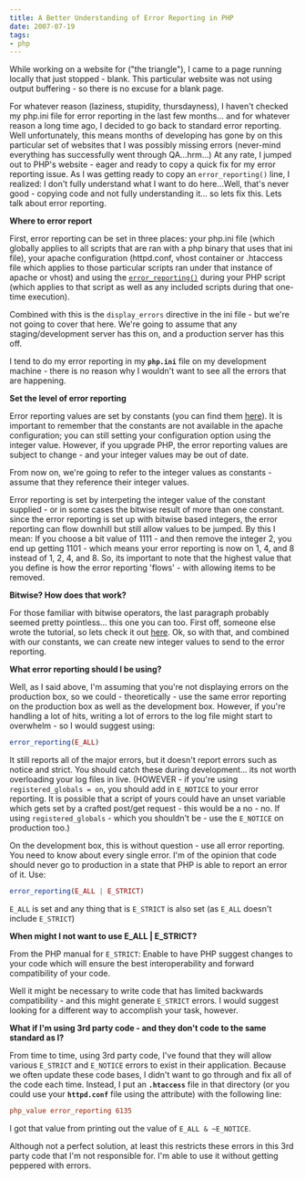```yaml
---
title: A Better Understanding of Error Reporting in PHP
date: 2007-07-19
tags:
- php
---
```

While working on a website for ("the triangle"), I came to a page running locally that just stopped - blank.  This particular website was not using output buffering - so there is no excuse for a blank page.  

<!--more-->

For whatever reason (laziness, stupidity, thursdayness), I haven't checked my php.ini file for error reporting in the last few months... and for whatever reason a long time ago, I decided to go back to standard error reporting.  Well unfortunately, this means months of developing has gone by on this particular set of websites that I was possibly missing errors (never-mind everything has successfully went through QA...hrm...)  At any rate, I jumped out to PHP's website - eager and ready to copy a quick fix for my error reporting issue.  As I was getting ready to copy an `error_reporting()` line, I realized: I don't fully understand what I want to do here...Well, that's never good - copying code and not fully understanding it... so lets fix this.  Lets talk about error reporting.

**Where to error report**

First, error reporting can be set in three places: your php.ini file (which globally applies to all scripts that are ran with a php binary that uses that ini file), your apache configuration (httpd.conf, vhost container or .htaccess file which applies to those particular scripts ran under that instance of apache or vhost) and using the [`error_reporting()`](http://php.net/error_reporting) during your PHP script (which applies to that script as well as any included scripts during that one-time execution).

Combined with this is the `display_errors` directive in the ini file - but we're not going to cover that here.  We're going to assume that any staging/development server has this on, and a production server has this off.

I tend to do my error reporting in my **`php.ini`** file on my development machine - there is no reason why I wouldn't want to see all the errors that are happening.

**Set the level of error reporting**

Error reporting values are set by constants (you can find them [here](http://us2.php.net/manual/en/ref.errorfunc.php#errorfunc.constants)).  It is important to remember that the constants are not available in the apache configuration; you can still setting your configuration option using the integer value. However, if you upgrade PHP, the error reporting values are subject to change - and your integer values may be out of date.

From now on, we're going to refer to the integer values as constants - assume that they reference their integer values.

Error reporting is set by interpeting the integer value of the constant supplied - or in some cases the bitwise result of more than one constant.  since the error reporting is set up with bitwise based integers, the error reporting can flow downhill but still allow values to be jumped.  By this I mean: If you choose a bit value of 1111 - and then remove the integer 2, you end up getting 1101 - which means your error reporting is now on 1, 4, and 8 instead of 1, 2, 4, and 8.  So, its important to note that the highest value that you define is how the error reporting 'flows' - with allowing items to be removed.

**Bitwise?  How does that work?**

For those familiar with bitwise operators, the last paragraph probably seemed pretty pointless... this one you can too.  First off, someone else wrote the tutorial, so lets check it out [here](http://www.litfuel.net/tutorials/bitwise.htm).  Ok, so with that, and combined with our constants, we can create new integer values to send to the error reporting.

**What error reporting should I be using?**

Well, as I said above, I'm assuming that you're not displaying errors on the production box, so we could - theoretically - use the same error reporting on the production box as well as the development box.  However, if you're handling a lot of hits, writing a lot of errors to the log file might start to overwhelm - so I would suggest using:

```php
error_reporting(E_ALL)
```

It still reports all of the major errors, but it doesn't report errors such as notice and strict.  You should catch these during development... its not worth overloading your log files in live.  (HOWEVER - if you're using `registered_globals = on`, you should add in `E_NOTICE` to your error reporting.  It is possible that a script of yours could have an unset variable which gets set by a crafted post/get request - this would be a no - no.  If using `registered_globals` - which you shouldn't be - use the `E_NOTICE` on production too.)

On the development box, this is without question - use all error reporting.  You need to know about every single error.  I'm of the opinion that code should never go to production in a state that PHP is able to report an error of it.  Use:

```php
error_reporting(E_ALL | E_STRICT)
```

`E_ALL` is set and any thing that is `E_STRICT` is also set (as `E_ALL` doesn't include `E_STRICT`)

**When might I not want to use E_ALL \| E_STRICT?**

From the PHP manual for `E_STRICT`: Enable to have PHP suggest changes to your code which will ensure the best interoperability and forward compatibility of your code.

Well it might be necessary to write code that has limited backwards compatibility - and this might generate `E_STRICT` errors.  I would suggest looking for a different way to accomplish your task, however.

**What if I'm using 3rd party code - and they don't code to the same standard as I?**

From time to time, using 3rd party code, I've found that they will allow various `E_STRICT` and `E_NOTICE` errors to exist in their application.  Because we often update these code bases, I didn't want to go through and fix all of the code each time.  Instead, I put an **`.htaccess`** file in that directory (or you could use your **`httpd.conf`** file using the  attribute) with the following line:

```ini
php_value error_reporting 6135
```
    
I got that value from printing out the value of `E_ALL & ~E_NOTICE`.

Although not a perfect solution, at least this restricts these errors in this 3rd party code that I'm not responsible for.  I'm able to use it without getting peppered with errors.
